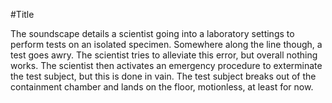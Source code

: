 #Title

The soundscape details a scientist going into a laboratory settings to perform tests on an isolated specimen. Somewhere along the line though, a test goes awry. The scientist tries to alleviate this error, but overall nothing works. The scientist then activates an emergency procedure to exterminate the test subject, but this is done in vain. The test subject breaks out of the containment chamber and lands on the floor, motionless, at least for now. 
